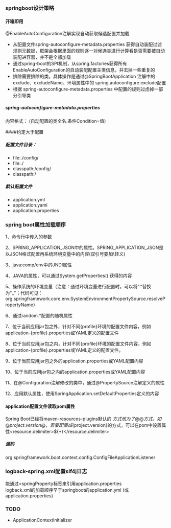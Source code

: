 ### springboot设计策略
#### 开箱即用
@EnableAutoConfiguration注解实现自动获取候选配置并加载
- 从配置文件spring-autoconfigure-metadata.properties 获得自动装配过滤规则元数据，框架会根据里面的规则逐一对候选类进行计算看是否需要被自动装配进容器，并不是全部加载
- 通过spring-boot的SPI机制，从spring.factories获得所有EnableAutoConfiguration的自动装配配置主类信息，并去掉一些重复的
- 排除需要排除的类，具体操作是通过@SpringBootApplication 注解中的 exclude、excludeName、环境属性中的 spring.autoconfigure.exclude配置
- 根据  spring-autoconfigure-metadata.properties 中配置的规则过虑掉一部分引导类 
##### spring-autoconfigure-metadata.properties 
内容格式： (自动配置的类全名.条件Condition=值)



####约定大于配置
##### 配置文件目录：
- file:./config/
- file:./
- classpath:/config/
- classpath:/
##### 默认配置文件
- application.yml
- application.yaml
- application.properties

### spring boot属性加载顺序
1、命令行中传入的参数

2、SPRING_APPLICATION_JSON中的属性。SPRING_APPLICATION_JSON是以JSON格式配置再系统环境变量中的内容(双引号要加\转义)

3、java:comp/env中的JNDI属性

4、JAVA的属性，可以通过System.getProperties() 获得的内容

5、操作系统的环境变量（注意：通过环境变量进行配置时，可以将"."替换为"_"；代码可见：org.springframework.core.env.SystemEnvironmentPropertySource.resolvePropertyName）

6、通过random.*配置的随机属性

7、位于当前应用jar包之外，针对不同{profile}环境的配置文件内容，例如application-{profile}.properties或YAML定义的配置文件

8、位于当前应用jar包之内，针对不同{profile}环境的配置文件内容，例如application-{profile}.properties或YAML定义的配置文件。

9、位于当前应用jar包之外的application.properties或YAML配置内容

10、位于当前应用jar包之内的application.properties或YAML配置内容

11、在@Configuration注解修改的类中，通过@PropertySource注解定义的属性

12、应用默认属性，使用SpringApplication.setDefaultProperties定义的内容
#### application配置文件读取pom属性
Spring Boot已经将maven-resources-plugins默认的 ${}方式改为了@@方式，如@project.version@，若要配置成${project.version}的方式，可以在pom中设置属性<resource.delimiter>${*}</resource.delimiter>

##### 源码
org.springframework.boot.context.config.ConfigFileApplicationListener



### logback-spring.xml配置slf4j日志
能通过<springProperty标签来引用application.properties\
logback.xml的加载顺序早于springboot的application.yml (或application.properties) 


### TODO
- ApplicationContextInitializer